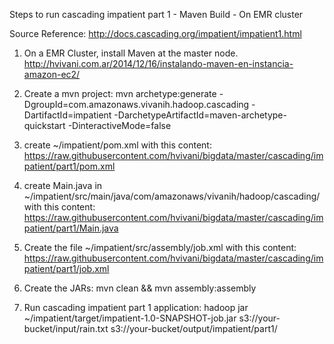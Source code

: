 Steps to run cascading impatient part 1 - Maven Build - On EMR cluster

Source Reference:
http://docs.cascading.org/impatient/impatient1.html


1) On a EMR Cluster, install Maven at the master node.
http://hvivani.com.ar/2014/12/16/instalando-maven-en-instancia-amazon-ec2/

2) Create a mvn project:
mvn archetype:generate -DgroupId=com.amazonaws.vivanih.hadoop.cascading -DartifactId=impatient -DarchetypeArtifactId=maven-archetype-quickstart -DinteractiveMode=false

3) create ~/impatient/pom.xml with this content:
https://raw.githubusercontent.com/hvivani/bigdata/master/cascading/impatient/part1/pom.xml

4) create Main.java in ~/impatient/src/main/java/com/amazonaws/vivanih/hadoop/cascading/ with this content:
https://raw.githubusercontent.com/hvivani/bigdata/master/cascading/impatient/part1/Main.java

5) Create the file ~/impatient/src/assembly/job.xml with this content:
https://raw.githubusercontent.com/hvivani/bigdata/master/cascading/impatient/part1/job.xml

6) Create the JARs:
mvn clean && mvn assembly:assembly

7) Run cascading impatient part 1 application:
hadoop jar ~/impatient/target/impatient-1.0-SNAPSHOT-job.jar s3://your-bucket/input/rain.txt s3://your-bucket/output/impatient/part1/
